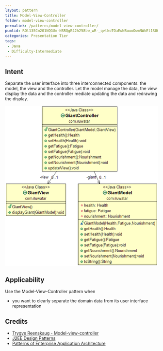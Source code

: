 ```yaml
---
layout: pattern
title: Model-View-Controller
folder: model-view-controller
permalink: /patterns/model-view-controller/
pumlid: ROl13SCm201NQGUm-NSRQgE42h258Lw_wR-_qvtkoTOaEwNBuuoOwmNWkEl1SUOx5taR5cHHsr1WoOs13X-yi7HQV5YP645k2nJN3Q2ZavIBQPVVwqFajXJjVwdfMcUgV040
categories: Presentation Tier
tags:
 - Java
 - Difficulty-Intermediate
---
```


## Intent
Separate the user interface into three interconnected components:
the model, the view and the controller. Let the model manage the data, the view
display the data and the controller mediate updating the data and redrawing the
display.

![alt text](./etc/model-view-controller.png "Model-View-Controller")

## Applicability
Use the Model-View-Controller pattern when

* you want to clearly separate the domain data from its user interface representation

## Credits

* [Trygve Reenskaug - Model-view-controller](http://en.wikipedia.org/wiki/Model%E2%80%93view%E2%80%93controller)
* [J2EE Design Patterns](http://www.amazon.com/J2EE-Design-Patterns-William-Crawford/dp/0596004273/ref=sr_1_2)
* [Patterns of Enterprise Application Architecture](http://www.amazon.com/Patterns-Enterprise-Application-Architecture-Martin/dp/0321127420)
